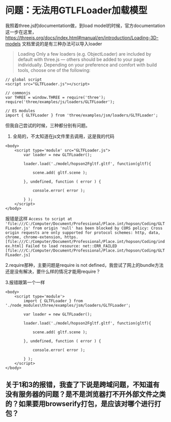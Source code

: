 # 问题：无法用GTLFLoader加载模型
我照着three.js的documentation做，到load model的时候，官方documentation这一步在这里，https://threejs.org/docs/index.html#manual/en/introduction/Loading-3D-models
文档里说的是有三种办法可以导入loader
>Loading
Only a few loaders (e.g. ObjectLoader) are included by default with three.js — others should be added to your page individually. Depending on your preference and comfort with build tools, choose one of the following:
```
// global script
<script src="GLTFLoader.js"></script>

// commonjs
var THREE = window.THREE = require('three');
require('three/examples/js/loaders/GLTFLoader');

// ES modules
import { GLTFLoader } from 'three/examples/jsm/loaders/GLTFLoader';
```

但我自己尝试的时候，三种都分别有问题。
1. 全局的，不太知道在js文件里去调用，这是我的代码
```
<body>
    <script type='module' src="GLTFLoader.js">
        var loader = new GLTFLoader();

        loader.load('./model/hopson2Fgltf.gltf', function(gltf){

            scene.add( gltf.scene );

        }, undefined, function ( error ) {

            console.error( error );

        } );
    </script>
</body>
```
报错是这样
`Access to script at 'file:///C:/Computer/Document/Professional/Place.int/hopson/Coding/GLTFLoader.js' from origin 'null' has been blocked by CORS policy: Cross origin requests are only supported for protocol schemes: http, data, chrome, chrome-extension, https. [file:///C:/Computer/Document/Professional/Place.int/hopson/Coding/index.html]
Failed to load resource: net::ERR_FAILED [file:///C:/Computer/Document/Professional/Place.int/hopson/Coding/GLTFLoader.js]`

2.require那种，主要问题是require is not defined，我尝试了网上的bundle方法还是没有解决，要什么样的情况才能用require？

3.报错跟第一个一样
```
<body>
    <script type='module'>
        import { GLTFLoader } from './node_modules\three/examples/jsm/loaders/GLTFLoader';

        var loader = new GLTFLoader();

        loader.load('./model/hopson2Fgltf.gltf', function(gltf){

            scene.add( gltf.scene );

        }, undefined, function ( error ) {

            console.error( error );

        } );
    </script>
</body> 
```

## 关于1和3的报错，我查了下说是跨域问题，不知道有没有服务器的问题？是不是浏览器打不开外部文件之类的？如果要用browserify打包，是应该对哪个进行打包？
